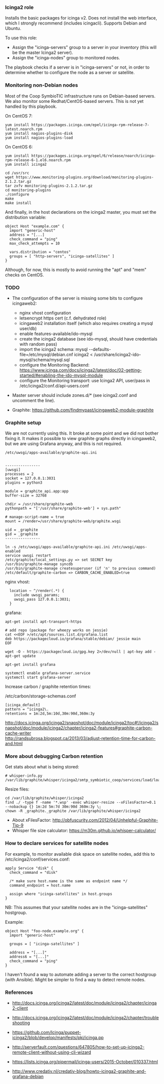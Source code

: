 ### Icinga2 role

Installs the basic packages for icinga v2. Does not install the web interface,
which I strongly recommend (includes icingacli). Supports Debian and Ubuntu.

To use this role:

* Assign the "icinga-servers" group to a server in your inventory (this will be the master Icinga2 server).
* Assign the "icinga-nodes" group to monitored nodes.

The playbook checks if a server is in "icinga-servers" or not, in order to
determine whether to configure the node as a server or satellite.

### Monitoring non-Debian nodes

Most of the Coop SymbioTIC infrastructure runs on Debian-based servers. We also
monitor some Redhat/CentOS-based servers. This is not yet handled by this playbook.

On CentOS 7:

```
yum install https://packages.icinga.com/epel/icinga-rpm-release-7-latest.noarch.rpm
yum install nagios-plugins-disk
yum install nagios-plugins-load
```

On CentOS 6:

```
yum install https://packages.icinga.org/epel/6/release/noarch/icinga-rpm-release-6-1.el6.noarch.rpm
yum install icinga2

cd /usr/src
wget https://www.monitoring-plugins.org/download/monitoring-plugins-2.1.2.tar.gz
tar zxfv monitoring-plugins-2.1.2.tar.gz
cd monitoring-plugins
./configure
make
make install
```

And finally, in the host declarations on the icinga2 master, you must set the
distribution variable:

```
object Host "example.com" {
  import "generic-host"
  address = "[...]
  check_command = "ping"
  max_check_attempts = 10

  vars.distribution = "centos"
  groups = [ "http-servers", "icinga-satellites" ]
}
```

Although, for now, this is mostly to avoid running the "apt" and "mem" checks on CentOS.

### TODO

* The configuration of the server is missing some bits to configure icingaweb2:
  * nginx vhost configuration
  * letsencrypt https cert (c.f. dehydrated role)
  * icingaweb2 installation itself (which also requires creating a mysql user/db)
  * enable features-available/ido-mysql
  * create the icinga2 database (see ido-mysql, should have credentials with random pass)
  * import the icinga2 schema: mysql --defaults-file=/etc/mysql/debian.cnf icinga2 < /usr/share/icinga2-ido-mysql/schema/mysql.sql
  * configure the Monitoring Backend: https://www.icinga.com/docs/icinga2/latest/doc/02-getting-started/#enabling-the-ido-mysql-module
  * configure the Monitoring transport: use Icinga2 API, user/pass in /etc/icinga2/conf.d/api-users.conf

* Master server should include zones.d/* (see icinga2.conf and uncomment the line).

* Graphite: https://github.com/findmypast/icingaweb2-module-graphite

### Graphite setup

We are not currently using this. It broke at some point and we did not bother fixing it.
It makes it possible to view graphite graphs directly in icingaweb2, but we are using
Grafana anyway, and this is not required.

```
/etc/uwsgi/apps-available/graphite-api.ini


----------------
[uwsgi]
processes = 2
socket = 127.0.0.1:3031
plugins = python3

module = graphite_api.app:app
buffer-size = 32768

chdir = /usr/share/graphite-web
pythonpath = "['/usr/share/graphite-web'] + sys.path"

# manage-script-name = true
mount = /render=/usr/share/graphite-web/graphite.wsgi

uid = _graphite
gid = _graphite
----------------

ln -s /etc/uwsgi/apps-available/graphite-api.ini /etc/uwsgi/apps-enabled
service uwsgi restart
/etc/graphite/local_settings.py => set SECRET key
/usr/bin/graphite-manage syncdb
/usr/bin/graphite-manage createsuperuser (if 'n' to previous command)
/etc/default/graphite-carbon => CARBON_CACHE_ENABLED=true
```

nginx vhost:

```
  location ~ ^/render(.*) {
    include uwsgi_params;
    uwsgi_pass 127.0.0.1:3031;
  }
```

grafana:

```
apt-get install apt-transport-https

# add repo (package for wheezy works on jessie)
cat <<EOF >/etc/apt/sources.list.d/grafana.list
deb https://packagecloud.io/grafana/stable/debian/ jessie main
EOF

wget -O - https://packagecloud.io/gpg.key 2>/dev/null | apt-key add - 
apt-get update

apt-get install grafana

systemctl enable grafana-server.service
systemctl start grafana-server
```

Increase carbon / graphite retention times:

/etc/carbon/storage-schemas.conf

```
[icinga_default]
pattern = ^icinga2\.
retentions = 1m:2d,5m:10d,30m:90d,360m:3y
```

http://docs.icinga.org/icinga2/snapshot/doc/module/icinga2/toc#!/icinga2/snapshot/doc/module/icinga2/chapter/icinga2-features#graphite-carbon-cache-writer  
http://randsubrosa.blogspot.ca/2013/03/adjust-retention-time-for-carbon-and.html

### More about debugging Carbon retention

Get stats about what is being stored:

```
# whisper-info.py /var/lib/graphite/whisper/icinga2/smtp_symbiotic_coop/services/load/load/perfdata/load1
```

Resize files:

```
cd /var/lib/graphite/whisper/icinga2
find ./ -type f -name '*.wsp' -exec whisper-resize --xFilesFactor=0.1 --nobackup {} 1m:2d 5m:7d 30m:90d 360m:3y \;
chown -R _graphite._graphite /var/lib/graphite/whisper/icinga2
```

* About xFilesFactor: http://obfuscurity.com/2012/04/Unhelpful-Graphite-Tip-9
* Whisper file size calculator: https://m30m.github.io/whisper-calculator/

### How to declare services for satellite nodes

For example, to monitor available disk space on satellite nodes, add this to /etc/icinga2/conf/services.conf:

```
apply Service "disk" {
  check_command = "disk"

  /* make sure host.name is the same as endpoint name */
  command_endpoint = host.name

  assign where "icinga-satellites" in host.groups
}
```

NB: This assumes that your satellite nodes are in the "icinga-satellites" hostgroup.

Example:

```
object Host "foo-node.example.org" {
  import "generic-host"

  groups = [ "icinga-satellites" ]

  address = "[...]"
  address6 = "[...]"
  check_command = "ping"
}
```

I haven't found a way to automate adding a server to the correct hostgroup (with Ansible). Might be simpler to find a way to detect remote nodes.

### References

* http://docs.icinga.org/icinga2/latest/doc/module/icinga2/chapter/icinga2-client

* http://docs.icinga.org/icinga2/latest/doc/module/icinga2/chapter/troubleshooting

* https://github.com/Icinga/puppet-icinga2/blob/develop/manifests/pki/icinga.pp

* http://serverfault.com/questions/647805/how-to-set-up-icinga2-remote-client-without-using-cli-wizard

* https://lists.icinga.org/pipermail/icinga-users/2015-October/010337.html

* http://www.credativ.nl/credativ-blog/howto-icinga2-graphite-and-grafana-debian

